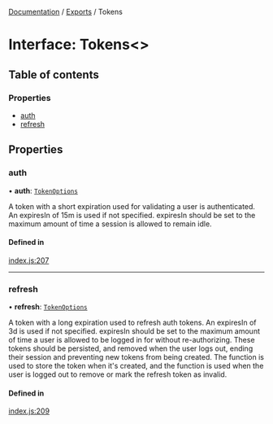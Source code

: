 [Documentation](../README.md) / [Exports](../modules.md) / Tokens

# Interface: Tokens<\>

## Table of contents

### Properties

- [auth](Tokens.md#auth)
- [refresh](Tokens.md#refresh)

## Properties

### auth

• **auth**: [`TokenOptions`](TokenOptions.md)

A token with a short expiration used for validating a user is authenticated. An expiresIn of 15m is used if not specified.
expiresIn should be set to the maximum amount of time a session is allowed to remain idle.

#### Defined in

[index.js:207](https://github.com/snowbldr/jwt-cookie-auth/blob/fc7d646/index.js#L207)

___

### refresh

• **refresh**: [`TokenOptions`](TokenOptions.md)

A token with a long expiration used to refresh auth tokens. An expiresIn of 3d is used if not specified.
expiresIn should be set to the maximum amount of time a user is allowed to be logged in for without re-authorizing.
These tokens should be persisted, and removed when the user logs out, ending their session and preventing new tokens
from being created. The  function is used to store the token when it's
created, and the  function is used when the user is logged out to
remove or mark the refresh token as invalid.

#### Defined in

[index.js:209](https://github.com/snowbldr/jwt-cookie-auth/blob/fc7d646/index.js#L209)
